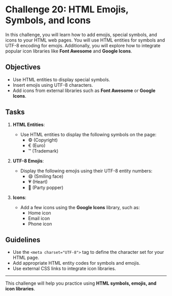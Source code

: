 # Challenge 20: HTML Emojis, Symbols, and Icons

In this challenge, you will learn how to add emojis, special symbols, and icons to your HTML web pages. You will use HTML entities for symbols and UTF-8 encoding for emojis. Additionally, you will explore how to integrate popular icon libraries like **Font Awesome** and **Google Icons**.

## Objectives

- Use HTML entities to display special symbols.
- Insert emojis using UTF-8 characters.
- Add icons from external libraries such as **Font Awesome** or **Google Icons**.

## Tasks

1. **HTML Entities**:
   - Use HTML entities to display the following symbols on the page:
     - © (Copyright)
     - € (Euro)
     - ™ (Trademark)

2. **UTF-8 Emojis**:
   - Display the following emojis using their UTF-8 entity numbers:
     - 😄 (Smiling face)
     - 💗 (Heart)
     - 🎉 (Party popper)

3. **Icons**:
   - Add a few icons using the **Google Icons** library, such as:
     - Home icon
     - Email icon
     - Phone icon

## Guidelines

- Use the `<meta charset="UTF-8">` tag to define the character set for your HTML page.
- Add appropriate HTML entity codes for symbols and emojis.
- Use external CSS links to integrate icon libraries.

---

This challenge will help you practice using **HTML symbols, emojis, and icon libraries**.
